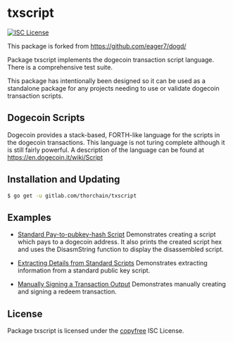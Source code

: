 # txscript

[![ISC License](http://img.shields.io/badge/license-ISC-blue.svg)](http://copyfree.org)

This package is forked from https://github.com/eager7/dogd/

Package txscript implements the dogecoin transaction script language. There is
a comprehensive test suite.

This package has intentionally been designed so it can be used as a standalone
package for any projects needing to use or validate dogecoin transaction scripts.

## Dogecoin Scripts

Dogecoin provides a stack-based, FORTH-like language for the scripts in
the dogecoin transactions. This language is not turing complete
although it is still fairly powerful. A description of the language
can be found at https://en.dogecoin.it/wiki/Script

## Installation and Updating

```bash
$ go get -u gitlab.com/thorchain/txscript
```

## Examples

- [Standard Pay-to-pubkey-hash Script](https://pkg.go.dev/gitlab.com/thorchain/txscript#example-PayToAddrScript)
  Demonstrates creating a script which pays to a dogecoin address. It also
  prints the created script hex and uses the DisasmString function to display
  the disassembled script.

- [Extracting Details from Standard Scripts](https://pkg.go.dev/gitlab.com/thorchain/txscript#example-ExtractPkScriptAddrs)
  Demonstrates extracting information from a standard public key script.

- [Manually Signing a Transaction Output](https://pkg.go.dev/gitlab.com/thorchain/txscript#example-SignTxOutput)
  Demonstrates manually creating and signing a redeem transaction.

## License

Package txscript is licensed under the [copyfree](http://copyfree.org) ISC
License.
